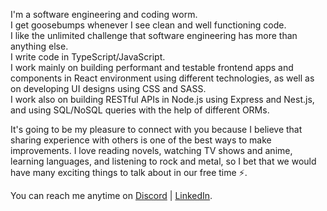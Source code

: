 I'm a software engineering and coding worm. <br />
I get goosebumps whenever I see clean and well functioning code. <br />
I like the unlimited challenge that software engineering has more than anything else. <br />
I write code in TypeScript/JavaScript. <br />
I work mainly on building performant and testable frontend apps and components in React environment using different technologies, as well as on developing UI designs using CSS and SASS. <br />
I work also on building RESTful APIs in Node.js using Express and Nest.js, and using SQL/NoSQL queries with the help of different ORMs.

It's going to be my pleasure to connect with you because I believe that sharing experience with others is one of the best ways to make improvements. I love reading novels, watching TV shows and anime, learning languages, and listening to rock and metal, so I bet that we would have many exciting things to talk about in our free time ⚡️.

You can reach me anytime on [Discord](https://www.discordapp.com/users/mohdasaadeh) | [LinkedIn](https://www.linkedin.com/in/mohammad-saadeh-993993a8/).

<!---
mohdasaadeh/mohdasaadeh is a ✨ special ✨ repository because its `README.md` (this file) appears on your GitHub profile.
You can click the Preview link to take a look at your changes.
--->
